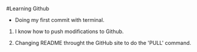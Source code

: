 #Learning Github

- Doing my first commit with terminal.

1. I know how to push modifications to Github.

2. Changing README throught the GitHub site to do the 'PULL' command.
